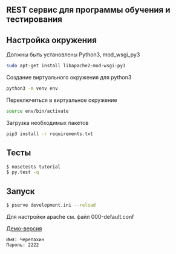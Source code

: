 ## REST сервис для программы обучения и тестирования

## Настройка окружения

Должны быть установлены Python3, mod_wsgi_py3
```bash
sudo apt-get install libapache2-mod-wsgi-py3
```

Создание виртуального окружения для python3
```bash
python3 -m venv env
```
Переключиться в виртуальное окружение
```bash
source env/bin/activate
```
Загрузка необходимых пакетов
```bash
pip3 install -r requirements.txt
```

## Тесты
```bash
$ nosetests tutorial
$ py.test -q
```

## Запуск
```bash
$ pserve development.ini --reload
```
Для настройки apache см. файл 000-default.conf

[Демо-версия](http://v.perm.ru/teach)
```
Имя: Черепахин
Пароль: 2222
```

